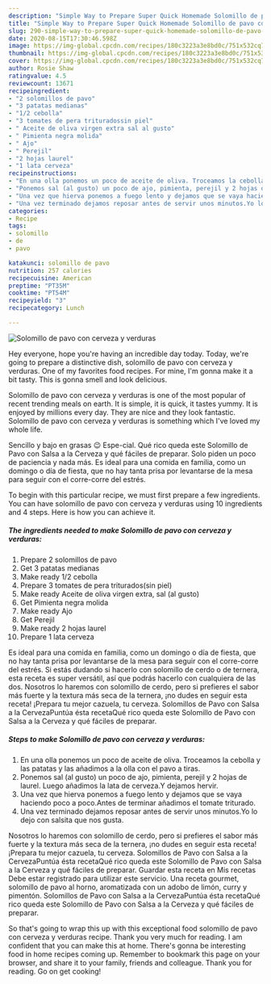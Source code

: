 ```yaml
---
description: "Simple Way to Prepare Super Quick Homemade Solomillo de pavo con cerveza y verduras"
title: "Simple Way to Prepare Super Quick Homemade Solomillo de pavo con cerveza y verduras"
slug: 290-simple-way-to-prepare-super-quick-homemade-solomillo-de-pavo-con-cerveza-y-verduras
date: 2020-08-15T17:30:46.598Z
image: https://img-global.cpcdn.com/recipes/180c3223a3e8bd0c/751x532cq70/solomillo-de-pavo-con-cerveza-y-verduras-foto-principal.jpg
thumbnail: https://img-global.cpcdn.com/recipes/180c3223a3e8bd0c/751x532cq70/solomillo-de-pavo-con-cerveza-y-verduras-foto-principal.jpg
cover: https://img-global.cpcdn.com/recipes/180c3223a3e8bd0c/751x532cq70/solomillo-de-pavo-con-cerveza-y-verduras-foto-principal.jpg
author: Rosie Shaw
ratingvalue: 4.5
reviewcount: 13671
recipeingredient:
- "2 solomillos de pavo"
- "3 patatas medianas"
- "1/2 cebolla"
- "3 tomates de pera trituradossin piel"
- " Aceite de oliva virgen extra sal al gusto"
- " Pimienta negra molida"
- " Ajo"
- " Perejil"
- "2 hojas laurel"
- "1 lata cerveza"
recipeinstructions:
- "En una olla ponemos un poco de aceite de oliva. Troceamos la cebolla y las patatas y las añadimos a la olla con el pavo a tiras."
- "Ponemos sal (al gusto) un poco de ajo, pimienta, perejil y 2 hojas de laurel. Luego añadimos la lata de cerveza.Y dejamos hervir."
- "Una vez que hierva ponemos a fuego lento y dejamos que se vaya haciendo poco a poco.Antes de terminar añadimos el tomate triturado."
- "Una vez terminado dejamos reposar antes de servir unos minutos.Yo lo dejo con salsita que nos gusta."
categories:
- Recipe
tags:
- solomillo
- de
- pavo

katakunci: solomillo de pavo 
nutrition: 257 calories
recipecuisine: American
preptime: "PT35M"
cooktime: "PT54M"
recipeyield: "3"
recipecategory: Lunch

---
```



![Solomillo de pavo con cerveza y verduras](https://img-global.cpcdn.com/recipes/180c3223a3e8bd0c/751x532cq70/solomillo-de-pavo-con-cerveza-y-verduras-foto-principal.jpg)

Hey everyone, hope you're having an incredible day today. Today, we're going to prepare a distinctive dish, solomillo de pavo con cerveza y verduras. One of my favorites food recipes. For mine, I'm gonna make it a bit tasty. This is gonna smell and look delicious.

Solomillo de pavo con cerveza y verduras is one of the most popular of recent trending meals on earth. It is simple, it is quick, it tastes yummy. It is enjoyed by millions every day. They are nice and they look fantastic. Solomillo de pavo con cerveza y verduras is something which I've loved my whole life.

Sencillo y bajo en grasas 😉 Espe-cial. Qué rico queda este Solomillo de Pavo con Salsa a la Cerveza y qué fáciles de preparar. Solo piden un poco de paciencia y nada más. Es ideal para una comida en familia, como un domingo o día de fiesta, que no hay tanta prisa por levantarse de la mesa para seguir con el corre-corre del estrés.


To begin with this particular recipe, we must first prepare a few ingredients. You can have solomillo de pavo con cerveza y verduras using 10 ingredients and 4 steps. Here is how you can achieve it.

<!--inarticleads1-->

##### The ingredients needed to make Solomillo de pavo con cerveza y verduras:

1. Prepare 2 solomillos de pavo
1. Get 3 patatas medianas
1. Make ready 1/2 cebolla
1. Prepare 3 tomates de pera triturados(sin piel)
1. Make ready  Aceite de oliva virgen extra, sal (al gusto)
1. Get  Pimienta negra molida
1. Make ready  Ajo
1. Get  Perejil
1. Make ready 2 hojas laurel
1. Prepare 1 lata cerveza


Es ideal para una comida en familia, como un domingo o día de fiesta, que no hay tanta prisa por levantarse de la mesa para seguir con el corre-corre del estrés. Si estás dudando si hacerlo con solomillo de cerdo o de ternera, esta receta es super versátil, así que podrás hacerlo con cualquiera de las dos. Nosotros lo haremos con solomillo de cerdo, pero si prefieres el sabor más fuerte y la textura más seca de la ternera, ¡no dudes en seguir esta receta! ¡Prepara tu mejor cazuela, tu cerveza. Solomillos de Pavo con Salsa a la CervezaPuntúa ésta recetaQué rico queda este Solomillo de Pavo con Salsa a la Cerveza y qué fáciles de preparar. 

<!--inarticleads2-->

##### Steps to make Solomillo de pavo con cerveza y verduras:

1. En una olla ponemos un poco de aceite de oliva. Troceamos la cebolla y las patatas y las añadimos a la olla con el pavo a tiras.
1. Ponemos sal (al gusto) un poco de ajo, pimienta, perejil y 2 hojas de laurel. Luego añadimos la lata de cerveza.Y dejamos hervir.
1. Una vez que hierva ponemos a fuego lento y dejamos que se vaya haciendo poco a poco.Antes de terminar añadimos el tomate triturado.
1. Una vez terminado dejamos reposar antes de servir unos minutos.Yo lo dejo con salsita que nos gusta.


Nosotros lo haremos con solomillo de cerdo, pero si prefieres el sabor más fuerte y la textura más seca de la ternera, ¡no dudes en seguir esta receta! ¡Prepara tu mejor cazuela, tu cerveza. Solomillos de Pavo con Salsa a la CervezaPuntúa ésta recetaQué rico queda este Solomillo de Pavo con Salsa a la Cerveza y qué fáciles de preparar. Guardar esta receta en Mis recetas Debe estar registrado para utilizar este servicio. Una receta gourmet, solomillo de pavo al horno, aromatizada con un adobo de limón, curry y pimentón. Solomillos de Pavo con Salsa a la CervezaPuntúa ésta recetaQué rico queda este Solomillo de Pavo con Salsa a la Cerveza y qué fáciles de preparar. 

So that's going to wrap this up with this exceptional food solomillo de pavo con cerveza y verduras recipe. Thank you very much for reading. I am confident that you can make this at home. There's gonna be interesting food in home recipes coming up. Remember to bookmark this page on your browser, and share it to your family, friends and colleague. Thank you for reading. Go on get cooking!

